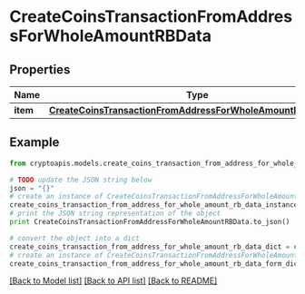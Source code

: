 # CreateCoinsTransactionFromAddressForWholeAmountRBData


## Properties
Name | Type | Description | Notes
------------ | ------------- | ------------- | -------------
**item** | [**CreateCoinsTransactionFromAddressForWholeAmountRBDataItem**](CreateCoinsTransactionFromAddressForWholeAmountRBDataItem.md) |  | 

## Example

```python
from cryptoapis.models.create_coins_transaction_from_address_for_whole_amount_rb_data import CreateCoinsTransactionFromAddressForWholeAmountRBData

# TODO update the JSON string below
json = "{}"
# create an instance of CreateCoinsTransactionFromAddressForWholeAmountRBData from a JSON string
create_coins_transaction_from_address_for_whole_amount_rb_data_instance = CreateCoinsTransactionFromAddressForWholeAmountRBData.from_json(json)
# print the JSON string representation of the object
print CreateCoinsTransactionFromAddressForWholeAmountRBData.to_json()

# convert the object into a dict
create_coins_transaction_from_address_for_whole_amount_rb_data_dict = create_coins_transaction_from_address_for_whole_amount_rb_data_instance.to_dict()
# create an instance of CreateCoinsTransactionFromAddressForWholeAmountRBData from a dict
create_coins_transaction_from_address_for_whole_amount_rb_data_form_dict = create_coins_transaction_from_address_for_whole_amount_rb_data.from_dict(create_coins_transaction_from_address_for_whole_amount_rb_data_dict)
```
[[Back to Model list]](../README.md#documentation-for-models) [[Back to API list]](../README.md#documentation-for-api-endpoints) [[Back to README]](../README.md)



